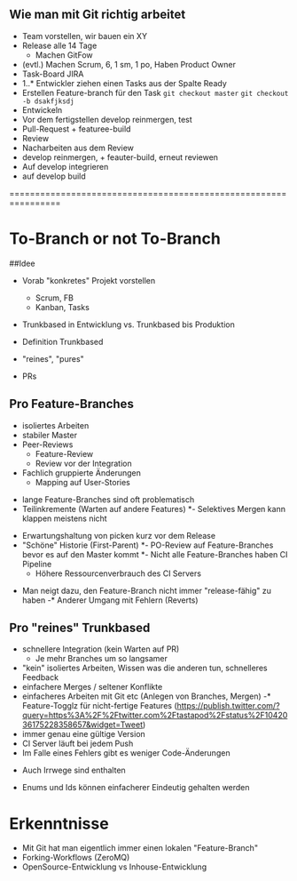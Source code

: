 
## Wie man mit Git richtig arbeitet

* Team vorstellen, wir bauen ein XY
* Release alle 14 Tage
  - Machen GitFow
* (evtl.) Machen Scrum, 6, 1 sm, 1 po, Haben Product Owner
* Task-Board JIRA
* 1..* Entwickler ziehen einen Tasks aus der Spalte Ready
* Erstellen Feature-branch für den Task
  `git checkout master`
  `git checkout -b dsakfjksdj`
* Entwickeln
* Vor dem fertigstellen develop reinmergen, test
* Pull-Request + featuree-build
* Review
* Nacharbeiten aus dem Review
* develop reinmergen, + feauter-build, erneut reviewen
* Auf develop integrieren
* auf develop build


================================================================


# To-Branch or not To-Branch

##Idee
* Vorab "konkretes" Projekt vorstellen
	* Scrum, FB
	* Kanban, Tasks
* Trunkbased in Entwicklung vs. Trunkbased bis Produktion	

* Definition Trunkbased
 * "reines", "pures"

* PRs

## Pro Feature-Branches
* isoliertes Arbeiten
* stabiler Master
* Peer-Reviews
	* Feature-Review
	* Review vor der Integration
* Fachlich gruppierte Änderungen
	* Mapping auf User-Stories	
- lange Feature-Branches sind oft problematisch
- Teilinkremente (Warten auf andere Features)
*- Selektives Mergen kann klappen meistens nicht
 * Erwartungshaltung von picken kurz vor dem Release	
* "Schöne" Historie (First-Parent) 
*- PO-Review auf Feature-Branches bevor es auf den Master kommt
*- Nicht alle Feature-Branches haben CI Pipeline
	* Höhere Ressourcenverbrauch des CI Servers
- Man neigt dazu, den Feature-Branch nicht immer "release-fähig" zu haben
-* Anderer Umgang mit Fehlern (Reverts)

##  Pro "reines" Trunkbased
* schnellere Integration (kein Warten auf PR)
	* Je mehr Branches um so langsamer
* "kein" isoliertes Arbeiten, Wissen was die anderen tun, schnelleres Feedback
* einfachere Merges / seltener Konflikte
* einfacheres Arbeiten mit Git etc (Anlegen von Branches, Mergen)
-* Feature-Togglz für nicht-fertige Features
(https://publish.twitter.com/?query=https%3A%2F%2Ftwitter.com%2Ftastapod%2Fstatus%2F1042036175228358657&widget=Tweet)
* immer genau eine gültige Version
* CI Server läuft bei jedem Push
* Im Falle eines Fehlers gibt es weniger Code-Änderungen
- Auch Irrwege sind enthalten
* Enums und Ids können einfacherer Eindeutig gehalten werden

# Erkenntnisse
* Mit Git hat man eigentlich immer einen lokalen "Feature-Branch"
* Forking-Workflows (ZeroMQ)
* OpenSource-Entwicklung vs Inhouse-Entwicklung


